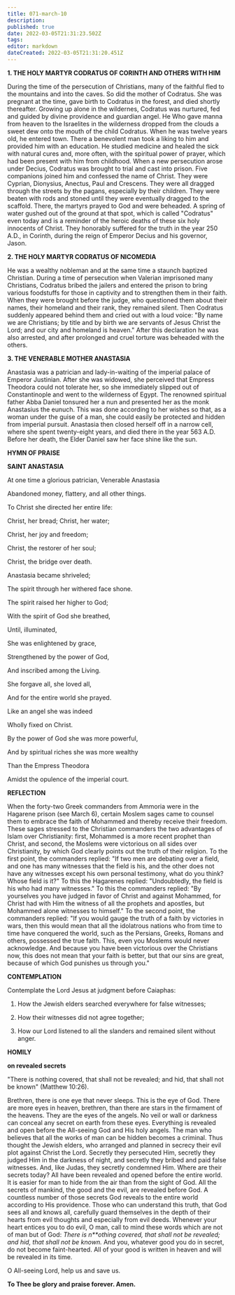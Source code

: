 ```yaml
---
title: 071-march-10
description: 
published: true
date: 2022-03-05T21:31:23.502Z
tags: 
editor: markdown
dateCreated: 2022-03-05T21:31:20.451Z
---
```


**1. THE HOLY MARTYR CODRATUS OF CORINTH AND OTHERS WITH HIM**

During the time of the persecution of Christians, many of the faithful fled to the mountains and into the caves. So did the mother of Codratus. She was pregnant at the time, gave birth to Codratus in the forest, and died shortly thereafter. Growing up alone in the wildernes, Codratus was nurtured, fed and guided by divine providence and guardian angel. He Who gave manna from heaven to the Israelites in the wilderness dropped from the clouds a sweet dew onto the mouth of the child Codratus. When he was twelve years old, he entered town. There a benevolent man took a liking to him and provided him with an education. He studied medicine and healed the sick with natural cures and, more often, with the spiritual power of prayer, which had been present with him from childhood. When a new persecution arose under Decius, Codratus was brought to trial and cast into prison. Five companions joined him and confessed the name of Christ. They were Cyprian, Dionysius, Anectus, Paul and Crescens. They were all dragged through the streets by the pagans, especially by their children. They were beaten with rods and stoned until they were eventually dragged to the scaffold. There, the martyrs prayed to God and were beheaded. A spring of water gushed out of the ground at that spot, which is called "Codratus" even today and is a reminder of the heroic deaths of these six holy innocents of Christ. They honorably suffered for the truth in the year 250 A.D., in Corinth, during the reign of Emperor Decius and his governor, Jason.

**2. THE HOLY MARTYR CODRATUS OF NICOMEDIA**

He was a wealthy nobleman and at the same time a staunch baptized Christian. During a time of persecution when Valerian imprisoned many Christians, Codratus bribed the jailers and entered the prison to bring various foodstuffs for those in captivity and to strengthen them in their faith. When they were brought before the judge, who questioned them about their names, their homeland and their rank, they remained silent. Then Codratus suddenly appeared behind them and cried out with a loud voice: "By name we are Christians; by title and by birth we are servants of Jesus Christ the Lord; and our city and homeland is heaven." After this declaration he was also arrested, and after prolonged and cruel torture was beheaded with the others.

**3. THE VENERABLE MOTHER ANASTASIA**

Anastasia was a patrician and lady-in-waiting of the imperial palace of Emperor Justinian. After she was widowed, she perceived that Empress Theodora could not tolerate her, so she immediately slipped out of Constantinople and went to the wilderness of Egypt. The renowned spiritual father Abba Daniel tonsured her a nun and presented her as the monk Anastasius the eunuch. This was done according to her wishes so that, as a woman under the guise of a man, she could easily be protected and hidden from imperial pursuit. Anastasia then closed herself off in a narrow cell, where she spent twenty-eight years, and died there in the year 563 A.D. Before her death, the Elder Daniel saw her face shine like the sun.



**HYMN OF PRAISE**

**SAINT ANASTASIA**

At one time a glorious patrician, Venerable Anastasia

Abandoned money, flattery, and all other things.

To Christ she directed her entire life:

Christ, her bread; Christ, her water;

Christ, her joy and freedom;

Christ, the restorer of her soul;

Christ, the bridge over death.

Anastasia became shriveled;

The spirit through her withered face shone.

The spirit raised her higher to God;

With the spirit of God she breathed,

Until, illuminated,

She was enlightened by grace,

Strengthened by the power of God,

And inscribed among the Living.

She forgave all, she loved all,

And for the entire world she prayed.

Like an angel she was indeed

Wholly fixed on Christ.

By the power of God she was more powerful,

And by spiritual riches she was more wealthy

Than the Empress Theodora

Amidst the opulence of the imperial court.


**REFLECTION**

When the forty-two Greek commanders from Ammoria were in the Hagarene prison (see March 6), certain Moslem sages came to counsel them to embrace the faith of Mohammed and thereby receive their freedom. These sages stressed to the Christian commanders the two advantages of Islam over Christianity: first, Mohammed is a more recent prophet than Christ, and second, the Moslems were victorious on all sides over Christianity, by which God clearly points out the truth of their religion. To the first point, the commanders replied: "If two men are debating over a field, and one has many witnesses that the field is his, and the other does not have any witnesses except his own personal testimony, what do you think? Whose field is it?" To this the Hagarenes replied: "Undoubtedly, the field is his who had many witnesses." To this the commanders replied: "By yourselves you have judged in favor of Christ and against Mohammed, for Christ had with Him the witness of all the prophets and apostles, but Mohammed alone witnesses to himself." To the second point, the commanders replied: "If you would gauge the truth of a faith by victories in wars, then this would mean that all the idolatrous nations who from time to time have conquered the world, such as the Persians, Greeks, Romans and others, possessed the true faith. This, even you Moslems would never acknowledge. And because you have been victorious over the Christians now, this does not mean that your faith is better, but that our sins are great, because of which God punishes us through you."

**CONTEMPLATION**

Contemplate the Lord Jesus at judgment before Caiaphas:

1.  How the Jewish elders searched everywhere for false witnesses;

1.  How their witnesses did not agree together;

1.  How our Lord listened to all the slanders and remained silent without anger.



**HOMILY**

**on revealed secrets**

"There is nothing covered, that shall not be revealed; and hid, that shall not be known" (Matthew 10:26).

Brethren, there is one eye that never sleeps. This is the eye of God. There are more eyes in heaven, brethren, than there are stars in the firmament of the heavens. They are the eyes of the angels. No veil or wall or darkness can conceal any secret on earth from these eyes. Everything is revealed and open before the All-seeing God and His holy angels. The man who believes that all the works of man can be hidden becomes a criminal. Thus thought the Jewish elders, who arranged and planned in secrecy their evil plot against Christ the Lord. Secretly they persecuted Him, secretly they judged Him in the darkness of night, and secretly they bribed and paid false witnesses. And, like Judas, they secretly condemned Him. Where are their secrets today? All have been revealed and opened before the entire world. It is easier for man to hide from the air than from the sight of God. All the secrets of mankind, the good and the evil, are revealed before God. A countless number of those secrets God reveals to the entire world according to His providence. Those who can understand this truth, that God sees all and knows all, carefully guard themselves in the depth of their hearts from evil thoughts and especially from evil deeds. Whenever your heart entices you to do evil, O man, call to mind these words which are not of man but of God: *There is n**othing covered, that shall not be revealed; and hid, that shall not be known.* And you, whatever good you do in secret, do not become faint-hearted. All of your good is written in heaven and will be revealed in its time.

O All-seeing Lord, help us and save us.

**To Thee be glory and praise forever. Amen.**

 

